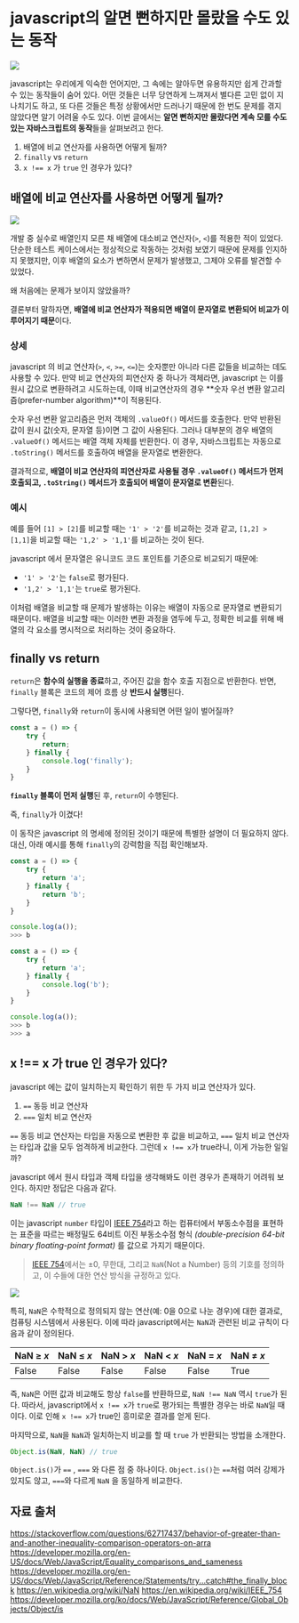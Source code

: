 # javascript의 알면 뻔하지만 몰랐을 수도 있는 동작

![](https://velog.velcdn.com/images/mayo3610/post/2a3d6e54-562b-4775-979b-e4abf4301282/image.jpeg)


javascript는 우리에게 익숙한 언어지만, 그 속에는 알아두면 유용하지만 쉽게 간과할 수 있는 동작들이 숨어 있다. 어떤 것들은 너무 당연하게 느껴져서 별다른 고민 없이 지나치기도 하고, 또 다른 것들은 특정 상황에서만 드러나기 때문에 한 번도 문제를 겪지 않았다면 알기 어려울 수도 있다. 이번 글에서는 **알면 뻔하지만 몰랐다면 계속 모를 수도 있는 자바스크립트의 동작**들을 살펴보려고 한다.


1. 배열에 비교 연산자를 사용하면 어떻게 될까?
2. `finally` vs `return`
3. `x !== x` 가 `true` 인 경우가 있다?


## 배열에 비교 연산자를 사용하면 어떻게 될까?

![](https://www.javascripttutorial.net/wp-content/uploads/2016/11/JavaScript-Comparison-Operators.png)

개발 중 실수로 배열인지 모른 채 배열에 대소비교 연산자(`>`, `<`)를 적용한 적이 있었다. 단순한 테스트 케이스에서는 정상적으로 작동하는 것처럼 보였기 때문에 문제를 인지하지 못했지만, 이후 배열의 요소가 변하면서 문제가 발생했고, 그제야 오류를 발견할 수 있었다.

왜 처음에는 문제가 보이지 않았을까?

결론부터 말하자면, **배열에 비교 연산자가 적용되면 배열이 문자열로 변환되어 비교가 이루어지기 때문**이다.


### 상세

javascript 의 비교 연산자(`>`, `<`, `>=`, `<=`)는 숫자뿐만 아니라 다른 값들을 비교하는 데도 사용할 수 있다. 만약 비교 연산자의 피연산자 중 하나가 객체라면, javascript 는 이를 원시 값으로 변환하려고 시도하는데, 이때 비교연산자의 경우 **숫자 우선 변환 알고리즘(prefer-number algorithm)**이 적용된다.

숫자 우선 변환 알고리즘은 먼저 객체의 `.valueOf()` 메서드를 호출한다. 만약 반환된 값이 원시 값(숫자, 문자열 등)이면 그 값이 사용된다. 그러나 대부분의 경우 배열의 `.valueOf()` 메서드는 배열 객체 자체를 반환한다. 이 경우, 자바스크립트는 자동으로 `.toString()` 메서드를 호출하여 배열을 문자열로 변환한다.

결과적으로, **배열이 비교 연산자의 피연산자로 사용될 경우 `.valueOf()` 메서드가 먼저 호출되고, `.toString()` 메서드가 호출되어 배열이 문자열로 변환**된다.


### 예시

예를 들어 `[1] > [2]`를 비교할 때는 `'1' > '2'`를 비교하는 것과 같고, `[1,2] > [1,1]`을 비교할 때는 `'1,2' > '1,1'`를 비교하는 것이 된다.

javascript 에서 문자열은 유니코드 코드 포인트를 기준으로 비교되기 때문에:

- `'1' > '2'`는 `false`로 평가된다.
- `'1,2' > '1,1'`는 `true`로 평가된다.

이처럼 배열을 비교할 때 문제가 발생하는 이유는 배열이 자동으로 문자열로 변환되기 때문이다. 배열을 비교할 때는 이러한 변환 과정을 염두에 두고, 정확한 비교를 위해 배열의 각 요소를 명시적으로 처리하는 것이 중요하다.


## finally vs return

`return`은 **함수의 실행을 종료**하고, 주어진 값을 함수 호출 지점으로 반환한다. 반면, `finally` 블록은 코드의 제어 흐름 상 **반드시 실행**된다.

그렇다면, `finally`와 `return`이 동시에 사용되면 어떤 일이 벌어질까?

```js
const a = () => {
	try {
		return;
	} finally {
		console.log('finally');
	}
}
```

**`finally` 블록이 먼저 실행**된 후, `return`이 수행된다.

즉, `finally`가 이겼다!

이 동작은 javascript 의 명세에 정의된 것이기 때문에 특별한 설명이 더 필요하지 않다. 대신, 아래 예시를 통해 `finally`의 강력함을 직접 확인해보자.

```js
const a = () => {
	try {
		return 'a';
	} finally {
		return 'b';
	}
}

console.log(a());
>>> b
```

```js
const a = () => {
	try {
		return 'a';
	} finally {
		console.log('b');
	}
}

console.log(a());
>>> b
>>> a
```


## x !== x 가 true 인 경우가 있다?

javascript 에는 값이 일치하는지 확인하기 위한 두 가지 비교 연산자가 있다.

1. `==` 동등 비교 연산자
2. `===` 일치 비교 연산자

`==` 동등 비교 연산자는 타입을 자동으로 변환한 후 값을 비교하고, `===` 일치 비교 연산자는 타입과 값을 모두 엄격하게 비교한다. 그런데 `x !== x`가 true라니, 이게 가능한 일일까?

javascript 에서 원시 타입과 객체 타입을 생각해봐도 이런 경우가 존재하기 어려워 보인다. 하지만 정답은 다음과 같다.


```js
NaN !== NaN // true
```


이는 javascript `number` 타입이 [IEEE 754](https://en.wikipedia.org/wiki/IEEE_754)라고 하는 컴퓨터에서 부동소수점을 표현하는 표준을 따르는 배정밀도 64비트 이진 부동소수점 형식 *(double-precision 64-bit binary floating-point format)* 를 값으로 가지기 때문이다.

> [IEEE 754](https://en.wikipedia.org/wiki/IEEE_754)에서는 ±0, 무한대, 그리고 `NaN`(Not a Number) 등의 기호를 정의하고, 이 수들에 대한 연산 방식을 규정하고 있다.


![](https://dandkim.com/static/8da4668def0c4ccef925da76031f29b1/4b190/confused3.jpg)

특히, `NaN`은 수학적으로 정의되지 않는 연산(예: 0을 0으로 나눈 경우)에 대한 결과로, 컴퓨팅 시스템에서 사용된다. 이에 따라 javascript에서는 `NaN`과 관련된 비교 규칙이 다음과 같이 정의된다.

|NaN ≥ _x_|NaN ≤ _x_|NaN > _x_|NaN < _x_|NaN = _x_|NaN ≠ _x_|
|---|---|---|---|---|---|
|False|False|False|False|False|True|

즉, `NaN`은 어떤 값과 비교해도 항상 `false`를 반환하므로, `NaN !== NaN` 역시 `true`가 된다. 따라서, javascript에서 `x !== x`가 `true`로 평가되는 특별한 경우는 바로 `NaN`일 때이다. 이로 인해 `x !== x`가 true인 흥미로운 결과를 얻게 된다.


마지막으로, `NaN`을 `NaN`과 일치하는지 비교를 할 때 `true` 가 반환되는 방법을 소개한다.

```js
Object.is(NaN, NaN) // true
```

`Object.is()`가 `==` , `===` 와 다른 점 중 하나이다. `Object.is()`는 `==`처럼 여러 강제가 있지도 않고,  `===`와 다르게 `NaN` 을 동일하게 비교한다.


## 자료 출처


https://stackoverflow.com/questions/62717437/behavior-of-greater-than-and-another-inequality-comparison-operators-on-arra
https://developer.mozilla.org/en-US/docs/Web/JavaScript/Equality_comparisons_and_sameness
https://developer.mozilla.org/en-US/docs/Web/JavaScript/Reference/Statements/try...catch#the_finally_block
https://en.wikipedia.org/wiki/NaN
https://en.wikipedia.org/wiki/IEEE_754
https://developer.mozilla.org/ko/docs/Web/JavaScript/Reference/Global_Objects/Object/is